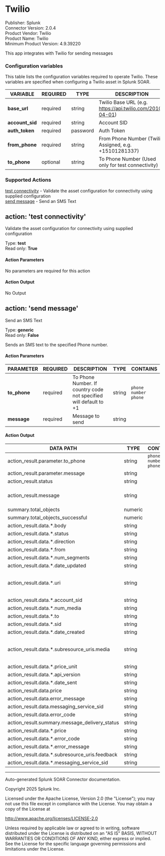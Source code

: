 # Twilio

Publisher: Splunk \
Connector Version: 2.0.4 \
Product Vendor: Twilio \
Product Name: Twilio \
Minimum Product Version: 4.9.39220

This app integrates with Twilio for sending messages

### Configuration variables

This table lists the configuration variables required to operate Twilio. These variables are specified when configuring a Twilio asset in Splunk SOAR.

VARIABLE | REQUIRED | TYPE | DESCRIPTION
-------- | -------- | ---- | -----------
**base_url** | required | string | Twilio Base URL (e.g. https://api.twilio.com/2010-04-01) |
**account_sid** | required | string | Account SID |
**auth_token** | required | password | Auth Token |
**from_phone** | required | string | From Phone Number (Twilio Assigned, e.g. +15101281337) |
**to_phone** | optional | string | To Phone Number (Used only for test connectivity) |

### Supported Actions

[test connectivity](#action-test-connectivity) - Validate the asset configuration for connectivity using supplied configuration \
[send message](#action-send-message) - Send an SMS Text

## action: 'test connectivity'

Validate the asset configuration for connectivity using supplied configuration

Type: **test** \
Read only: **True**

#### Action Parameters

No parameters are required for this action

#### Action Output

No Output

## action: 'send message'

Send an SMS Text

Type: **generic** \
Read only: **False**

Sends an SMS text to the specified Phone number.

#### Action Parameters

PARAMETER | REQUIRED | DESCRIPTION | TYPE | CONTAINS
--------- | -------- | ----------- | ---- | --------
**to_phone** | required | To Phone Number. If country code not specified will default to +1 | string | `phone number` `phone` |
**message** | required | Message to send | string | |

#### Action Output

DATA PATH | TYPE | CONTAINS | EXAMPLE VALUES
--------- | ---- | -------- | --------------
action_result.parameter.to_phone | string | `phone number` `phone` | 5101112345 |
action_result.parameter.message | string | | Happy Halloween to GV |
action_result.status | string | | success failed |
action_result.message | string | | Error from server. Status Code: 404 Data from server: {"code": 20404, "message": "The requested resource /2010-04-01/Accounts/ABCDEF48541a12345fef18219497c47101/Messages.json was not found", "more_info": "https://www.twilio.com/docs/errors/20404", "status": 404} Message delivery status: delivered |
summary.total_objects | numeric | | 1 |
summary.total_objects_successful | numeric | | 1 0 |
action_result.data.\*.body | string | | Sent from your Twilio trial account - Happy Halloween to GV |
action_result.data.\*.status | string | | queued delivered |
action_result.data.\*.direction | string | | outbound-api |
action_result.data.\*.from | string | | +15123456789 |
action_result.data.\*.num_segments | string | | 1 |
action_result.data.\*.date_updated | string | | Wed, 01 Nov 2017 20:56:57 +0000 Wed, 01 Nov 2017 22:31:18 +0000 |
action_result.data.\*.uri | string | | /2010-04-01/Accounts/ABCDEF48541a49795fef18219497c47101/Messages/SM0123b6decd8146398c975ae9c3111111.json /2010-04-01/Accounts/ABCDEF48541a49795fef18219497c47101/Messages/SAZ123AB33c7764e599999970933d6d68f.json |
action_result.data.\*.account_sid | string | | ABCDEF48541a49795fef18219497c47101 |
action_result.data.\*.num_media | string | | 0 |
action_result.data.\*.to | string | | +15101112222 |
action_result.data.\*.sid | string | | SM0123b6decd8146398c975ae9c3123456 SAZ123AB33c7764e599123456789d6d68f |
action_result.data.\*.date_created | string | | Wed, 01 Nov 2017 20:56:57 +0000 Wed, 01 Nov 2017 22:31:16 +0000 |
action_result.data.\*.subresource_uris.media | string | | /2010-04-01/Accounts/ABCDEF48541a49795fef18219497c47101/Messages/SM0123b6decd8146398c975ae9c3111111/Media.json /2010-04-01/Accounts/ABCDEF48541a49795fef18219497c47101/Messages/SAZ123AB33c7764e599999970933d6d68f/Media.json |
action_result.data.\*.price_unit | string | | USD |
action_result.data.\*.api_version | string | | 2010-04-01 |
action_result.data.\*.date_sent | string | | Wed, 01 Nov 2017 22:31:16 +0000 |
action_result.data.price | string | | |
action_result.data.error_message | string | | |
action_result.data.messaging_service_sid | string | | |
action_result.data.error_code | string | | |
action_result.summary.message_delivery_status | string | | delivered |
action_result.data.\*.price | string | | |
action_result.data.\*.error_code | string | | |
action_result.data.\*.error_message | string | | |
action_result.data.\*.subresource_uris.feedback | string | | |
action_result.data.\*.messaging_service_sid | string | | |

______________________________________________________________________

Auto-generated Splunk SOAR Connector documentation.

Copyright 2025 Splunk Inc.

Licensed under the Apache License, Version 2.0 (the "License");
you may not use this file except in compliance with the License.
You may obtain a copy of the License at

http://www.apache.org/licenses/LICENSE-2.0

Unless required by applicable law or agreed to in writing,
software distributed under the License is distributed on an "AS IS" BASIS,
WITHOUT WARRANTIES OR CONDITIONS OF ANY KIND, either express or implied.
See the License for the specific language governing permissions and limitations under the License.
